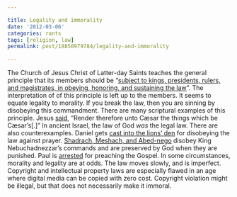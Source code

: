 ```yaml
---

title: Legality and immorality
date: '2012-03-06'
categories: rants
tags: [religion, law]
permalink: post/18850979784/legality-and-immorality

---
```


The Church of Jesus Christ of Latter-day Saints teaches the general
principle that its members should be “[subject to kings, presidents,
rulers, and magistrates, in obeying, honoring, and sustaining the
law](http://www.lds.org/library/display/0,4945,106-1-2-1,FF.html)”. The
interpretation of of this principle is left up to the members. It seems
to equate legality to morality. If you break the law, then you are
sinning by disobeying this commandment. There are many scriptural
examples of this principle. Jesus
[said](https://www.lds.org/scriptures/nt/luke/20.25?lang=eng#24),
“Render therefore unto Cæsar the things which be Cæsar’s[.]” In ancient
Israel, the law of God *was* the legal law. There are also
counterexamples. Daniel gets [cast into the lions’
den](https://www.lds.org/scriptures/ot/dan/6.7-11?lang=eng#6) for
disobeying the law against prayer. [Shadrach, Meshach, and
Abed-nego](https://www.lds.org/scriptures/ot/dan/3.12-26?lang=eng#11)
disobey King Nebuchadnezzar’s commands and are preserved by God when
they are punished. Paul is
[arrested](http://www.lds.org/scriptures/nt/acts/21) for preaching the
Gospel. In some circumstances, morality and legality are at odds. The
law moves slowly, and is imperfect. Copyright and intellectual property
laws are especially flawed in an age where digital media can be copied
with zero cost. Copyright violation might be illegal, but that does not
necessarily make it immoral.
